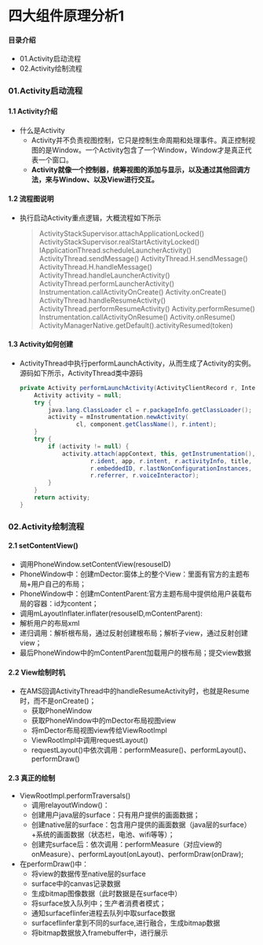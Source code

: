 # 四大组件原理分析1
#### 目录介绍
- 01.Activity启动流程
- 02.Activity绘制流程



### 01.Activity启动流程
#### 1.1 Activity介绍
- 什么是Activity
    - Activity并不负责视图控制，它只是控制生命周期和处理事件。真正控制视图的是Window。一个Activity包含了一个Window，Window才是真正代表一个窗口。
    - **Activity就像一个控制器，统筹视图的添加与显示，以及通过其他回调方法，来与Window、以及View进行交互。**


#### 1.2 流程图说明
- 执行启动Activity重点逻辑，大概流程如下所示
    >ActivityStackSupervisor.attachApplicationLocked()
    >ActivityStackSupervisor.realStartActivityLocked()
    >IApplicationThread.scheduleLauncherActivity()
    >ActivityThread.sendMessage()
    >ActivityThread.H.sendMessage()
    >ActivityThread.H.handleMessage()
    >ActivityThread.handleLauncherActivity()
    >ActivityThread.performLauncherActivity()
    >Instrumentation.callActivityOnCreate()
    >Activity.onCreate()
    >ActivityThread.handleResumeActivity()
    >ActivityThread.performResumeActivity()
    >Activity.performResume()
    >Instrumentation.callActivityOnResume()
    >Activity.onResume()
    >ActivityManagerNative.getDefault().activityResumed(token)


#### 1.3 Activity如何创建
- ActivityThread中执行performLaunchActivity，从而生成了Activity的实例。源码如下所示，ActivityThread类中源码
    ``` java
    private Activity performLaunchActivity(ActivityClientRecord r, Intent customIntent) {
        Activity activity = null;
        try {
            java.lang.ClassLoader cl = r.packageInfo.getClassLoader();
            activity = mInstrumentation.newActivity(
                    cl, component.getClassName(), r.intent);
        } 
        try {
            if (activity != null) {
                activity.attach(appContext, this, getInstrumentation(), r.token,
                        r.ident, app, r.intent, r.activityInfo, title, r.parent,
                        r.embeddedID, r.lastNonConfigurationInstances, config,
                        r.referrer, r.voiceInteractor);
            }
        } 
        return activity;
    }
    ```



### 02.Activity绘制流程
#### 2.1 setContentView()
- 调用PhoneWindow.setContentView(resouseID)
- PhoneWindow中：创建mDector:窗体上的整个View：里面有官方的主题布局+用户自己的布局；
- PhoneWindow中：创建mContentParent:官方主题布局中提供给用户装载布局的容器：id为content；
- 调用mLayoutInflater.inflater(resouseID,mContentParent):
- 解析用户的布局xml
- 递归调用：解析根布局，通过反射创建根布局；解析子view，通过反射创建view；
- 最后PhoneWindow中的mContentParent加载用户的根布局；提交view数据



#### 2.2 View绘制时机
- 在AMS回调ActivityThread中的handleResumeActivity时，也就是Resume时，而不是onCreate()；
    - 获取PhoneWindow
    - 获取PhoneWindow中的mDector布局视图view
    - 将mDector布局视图view传给ViewRootImpl
    - ViewRootImpl中调用requestLayout()
    - requestLayout()中依次调用：performMeasure()、performLayout()、performDraw()


#### 2.3 真正的绘制
- ViewRootImpl.performTraversals()
    - 调用relayoutWindow()：
    - 创建用户java层的surface：只有用户提供的画面数据；
    - 创建native层的surface：包含用户提供的画面数据（java层的surface）+系统的画面数据（状态栏，电池、wifi等等）；
    - 创建完surface后：依次调用：performMeasure（对应view的onMeasure）、performLayout(onLayout)、performDraw(onDraw);
- 在performDraw()中：
    - 将view的数据传至native层的surface
    - surface中的canvas记录数据
    - 生成bitmap图像数据（此时数据是在surface中）
    - 将surface放入队列中；生产者消费者模式；
    - 通知surfaceflinfer进程去队列中取surface数据
    - surfaceflinfer拿到不同的surface,进行融合，生成bitmap数据
    - 将bitmap数据放入framebuffer中，进行展示
































